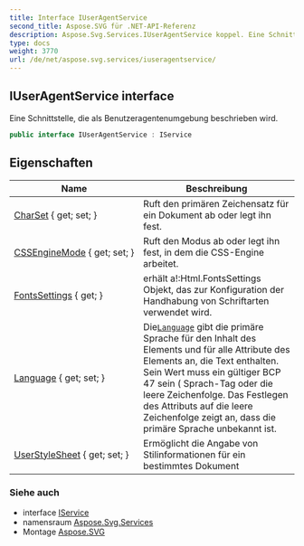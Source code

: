```yaml
---
title: Interface IUserAgentService
second_title: Aspose.SVG für .NET-API-Referenz
description: Aspose.Svg.Services.IUserAgentService koppel. Eine Schnittstelle die als Benutzeragentenumgebung beschrieben wird.
type: docs
weight: 3770
url: /de/net/aspose.svg.services/iuseragentservice/
---
```

## IUserAgentService interface

Eine Schnittstelle, die als Benutzeragentenumgebung beschrieben wird.

```csharp
public interface IUserAgentService : IService
```

## Eigenschaften

| Name | Beschreibung |
| --- | --- |
| [CharSet](../../aspose.svg.services/iuseragentservice/charset/) { get; set; } | Ruft den primären Zeichensatz für ein Dokument ab oder legt ihn fest. |
| [CSSEngineMode](../../aspose.svg.services/iuseragentservice/cssenginemode/) { get; set; } | Ruft den Modus ab oder legt ihn fest, in dem die CSS-Engine arbeitet. |
| [FontsSettings](../../aspose.svg.services/iuseragentservice/fontssettings/) { get; } | erhält a!:Html.FontsSettings Objekt, das zur Konfiguration der Handhabung von Schriftarten verwendet wird. |
| [Language](../../aspose.svg.services/iuseragentservice/language/) { get; set; } | Die[`Language`](./language/) gibt die primäre Sprache für den Inhalt des Elements und für alle Attribute des Elements an, die Text enthalten. Sein Wert muss ein gültiger BCP 47 sein ( Sprach-Tag oder die leere Zeichenfolge. Das Festlegen des Attributs auf die leere Zeichenfolge zeigt an, dass die primäre Sprache unbekannt ist. |
| [UserStyleSheet](../../aspose.svg.services/iuseragentservice/userstylesheet/) { get; set; } | Ermöglicht die Angabe von Stilinformationen für ein bestimmtes Dokument |

### Siehe auch

* interface [IService](../iservice/)
* namensraum [Aspose.Svg.Services](../../aspose.svg.services/)
* Montage [Aspose.SVG](../../)


